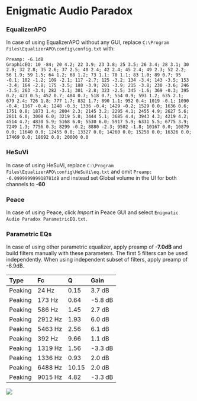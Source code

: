 # Enigmatic Audio Paradox

### EqualizerAPO
In case of using EqualizerAPO without any GUI, replace `C:\Program Files\EqualizerAPO\config\config.txt`
with:
```
Preamp: -6.1dB
GraphicEQ: 10 -84; 20 4.2; 22 3.9; 23 3.8; 25 3.5; 26 3.4; 28 3.1; 30 2.9; 32 2.8; 35 2.6; 37 2.5; 40 2.4; 42 2.4; 45 2.4; 49 2.3; 52 2.2; 56 1.9; 59 1.5; 64 1.2; 68 1.2; 73 1.1; 78 1.1; 83 1.0; 89 0.7; 95 -0.1; 102 -1.2; 109 -2.1; 117 -2.7; 125 -3.2; 134 -3.4; 143 -3.5; 153 -3.4; 164 -2.8; 175 -3.5; 188 -3.9; 201 -3.9; 215 -3.8; 230 -3.6; 246 -3.5; 263 -3.4; 282 -3.1; 301 -2.8; 323 -2.5; 345 -1.6; 369 -0.3; 395 0.2; 423 0.5; 452 0.7; 484 0.7; 518 0.7; 554 0.9; 593 1.2; 635 2.1; 679 2.4; 726 1.8; 777 1.7; 832 1.7; 890 1.1; 952 0.4; 1019 -0.1; 1090 -0.4; 1167 -0.4; 1248 -0.3; 1336 -0.4; 1429 -0.2; 1529 0.0; 1636 0.6; 1751 0.8; 1873 1.4; 2004 2.3; 2145 3.2; 2295 4.1; 2455 4.9; 2627 5.6; 2811 6.0; 3008 6.0; 3219 5.8; 3444 5.1; 3685 4.4; 3943 4.3; 4219 4.2; 4514 4.7; 4830 5.9; 5168 6.0; 5530 6.0; 5917 5.9; 6331 5.5; 6775 3.9; 7249 1.3; 7756 0.3; 8299 -0.2; 8880 -2.3; 9502 -1.8; 10167 0.0; 10879 0.0; 11640 0.0; 12455 0.0; 13327 0.0; 14260 0.0; 15258 0.0; 16326 0.0; 17469 0.0; 18692 0.0; 20000 0.0
```

### HeSuVi
In case of using HeSuVi, replace `C:\Program Files\EqualizerAPO\config\HeSuVi\eq.txt` and omit `Preamp:
-6.099999999918781dB` and instead set Global volume in the UI for both channels to **-60**

### Peace
In case of using Peace, click *Import* in Peace GUI and select `Enigmatic Audio Paradox ParametricEQ.txt`.

### Parametric EQs
In case of using other parametric equalizer, apply preamp of **-7.0dB** and build filters manually
with these parameters. The first 5 filters can be used independently.
When using independent subset of filters, apply preamp of -6.9dB.

| Type    | Fc      |     Q | Gain    |
|:--------|:--------|:------|:--------|
| Peaking | 24 Hz   |  0.15 | 3.7 dB  |
| Peaking | 173 Hz  |  0.64 | -5.8 dB |
| Peaking | 586 Hz  |  1.45 | 2.7 dB  |
| Peaking | 2912 Hz |  1.93 | 6.0 dB  |
| Peaking | 5463 Hz |  2.56 | 6.1 dB  |
| Peaking | 392 Hz  |  9.66 | 1.1 dB  |
| Peaking | 1319 Hz |  1.56 | -3.3 dB |
| Peaking | 1336 Hz |  0.93 | 2.0 dB  |
| Peaking | 6488 Hz | 10.15 | 2.0 dB  |
| Peaking | 9015 Hz |  4.82 | -3.3 dB |

![](https://raw.githubusercontent.com/jaakkopasanen/AutoEq/master/results/innerfidelity/sbaf-serious/Enigmatic%20Audio%20Paradox/Enigmatic%20Audio%20Paradox.png)